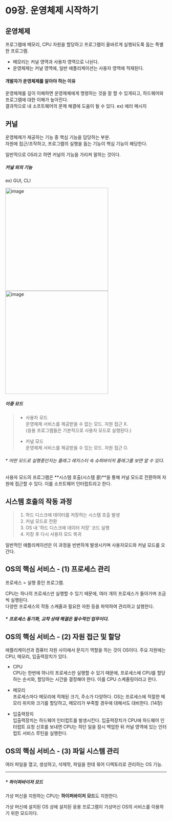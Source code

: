 # 09장. 운영체제 시작하기

## 운영체제
프로그램에 메모리, CPU 자원을 할당하고 프로그램이 올바르게 실행되도록 돕는 특별한 프로그램.

- 메모리는 커널 영역과 사용자 영역으로 나뉜다.
- 운영체제는 커널 영역에, 일반 애플리케이션는 사용자 영역에 적재된다.

#### 개발자가 운영체제를 알아야 하는 이유
운영체제를 깊이 이해하면 운영제체에게 명령하는 것을 잘 할 수 있게되고, 하드웨어와 프로그램에 대한 이해가 높아진다.<br>
결과적으로 내 소프트웨어의 문제 해결에 도움이 될 수 있다. ex) 에러 메시지

## 커널
운영체제가 제공하는 기능 중 핵심 기능을 담당하는 부분.<br>
자원에 접근/조작하고, 프로그램의 실행을 돕는 기능이 핵심 기능이 해당한다.

일반적으로 OS라고 하면 커널의 기능을 가리켜 말하는 것이다.


##### 커널 외의 기능
ex) GUI, CLI

<img width="321" alt="image" src="https://github.com/Minnie5382/devduck-cs-study/assets/97179789/6e249a98-8709-4eb5-aa59-50480802e20f">
<img width="321" alt="image" src="https://github.com/Minnie5382/devduck-cs-study/assets/97179789/c3c47672-7053-4327-acc9-de5bb5a96983">


##### 이중 모드

>- 사용자 모드<br>
>운영체제 서비스를 제공받을 수 없는 모드. 자원  접근 X.<br>
>(응용 프로그램들은 기본적으로 사용자 모드로 실행된다.)
>
> - 커널 모드<br>
>운영체제 서비스를 제공받을 수 있는 모드. 자원 접근 O.

###### * 어떤 모드로 실행중인지는 플래그 레지스터 속 슈퍼바이저 플래그를 보면 알 수 있다.

사용자 모드의 프로그램은 **시스템 호출(시스템 콜)**을 통해 커널 모드로 전환하여 자원에 접근할 수 있다. 이를 소프트웨어 인터럽트라고 한다.

## 시스템 호출의 작동 과정
>1. 하드 디스크에 데이터를 저장하는 시스템 호출 발생
>2. 커널 모드로 전환
>3. OS 내 '하드 디스크에 데이터 저장' 코드 실행 
>4. 저장 후 다시 사용자 모드 복귀

일반적인 애플리케이션은 이 과정을 빈번하게 발생시키며 사용자모드와 커널 모드를 오간다.

## OS의 핵심 서비스 - (1) 프로세스 관리
프로세스 = 실행 중인 프로그램.

CPU는 하나의 프로세스만 실행할 수 있기 때문에, 여러 개의 프로세스가 돌아가며 조금씩 실행된다. 
<br>
다양한 프로세스의 작동 스케줄과 필요한 자원 등을 파악하여 관리하고 실행한다.

##### * 프로세스 동기화, 교착 상태 해결은 필수적인 업무이다.

## OS의 핵심 서비스 - (2) 자원 접근 및 할당
애플리케이션과 컴퓨터 자원 사이에서 문지기 역할을 하는 것이 OS이다. 주요 자원에는 CPU, 메모리, 입출력장치가 있다.

- CPU<br>
CPU는 한번에 하나의 프로세스만 실행할 수 있기 때문에, 프로세스에 CPU를 할당하는 순서와, 할당하는 시간을 결정해야 한다. 이를 CPU 스케줄링이라고 한다.


- 메모리<br>
프로세스마다 메모리에 적재된 크기, 주소가 다양하다. OS는 프로세스에 적절한 메모리 위치와 크기를 할당하고, 메모리가 부족할 경우에 대해서도 대비한다. (14장)

- 입출력장치<br>
입출력장치는 하드웨어 인터럽트를 발생시킨다. 입출력장치가 CPU에 하드웨어 인터럽트 요청 신호를 보내면 CPU는 하던 일을 잠시 백업한 뒤 커널 영역에 있는 인터럽트 서비스 루틴을 실행한다. 

## OS의 핵심 서비스 - (3) 파일 시스템 관리
여러 파일을 열고, 생성하고, 삭제학, 파일을 한데 묶어 디렉토리로 관리하는 OS 기능.


---
##### * 하이퍼바이저 모드
가상 머신을 지원하는 CPU는 **하이퍼바이저 모드**도 지원한다.

가상 머신에 설치된 OS 상에 설치된 응용 프로그램이 가상머신 OS의 서비스를 이용하기 위한 모드이다.
